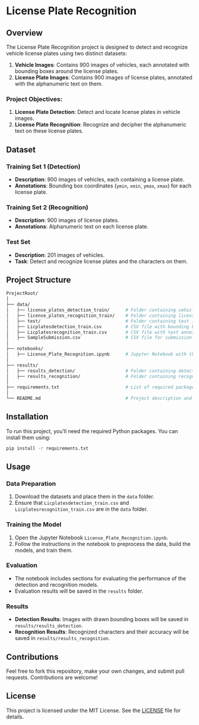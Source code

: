 # License Plate Recognition

## Overview

The License Plate Recognition project is designed to detect and recognize vehicle license plates using two distinct datasets:

1. **Vehicle Images**: Contains 900 images of vehicles, each annotated with bounding boxes around the license plates.
2. **License Plate Images**: Contains 900 images of license plates, annotated with the alphanumeric text on them.

### Project Objectives:

1. **License Plate Detection**: Detect and locate license plates in vehicle images.
2. **License Plate Recognition**: Recognize and decipher the alphanumeric text on these license plates.

## Dataset

### Training Set 1 (Detection)

- **Description**: 900 images of vehicles, each containing a license plate.
- **Annotations**: Bounding box coordinates (`ymin`, `xmin`, `ymax`, `xmax`) for each license plate.

### Training Set 2 (Recognition)

- **Description**: 900 images of license plates.
- **Annotations**: Alphanumeric text on each license plate.

### Test Set

- **Description**: 201 images of vehicles.
- **Task**: Detect and recognize license plates and the characters on them.

## Project Structure

```bash
ProjectRoot/
│
├── data/
│   ├── license_plates_detection_train/      # Folder containing vehicle images for detection
│   ├── license_plates_recognition_train/    # Folder containing license plate images for recognition
│   ├── test/                                # Folder containing test images
│   ├── Licplatesdetection_train.csv         # CSV file with bounding box annotations for detection
│   ├── Licplatesrecognition_train.csv       # CSV file with text annotations for recognition
│   ├── SampleSubmission.csv                 # CSV file for submission template
│
├── notebooks/
│   ├── License_Plate_Recognition.ipynb      # Jupyter Notebook with the complete code for the project
│
├── results/
│   ├── results_detection/                   # Folder containing detection results (images with bounding boxes)
│   ├── results_recognition/                 # Folder containing recognition results (recognized text)
│
├── requirements.txt                         # List of required packages and their versions
│
└── README.md                                # Project description and instructions (this file)
```

## Installation

To run this project, you’ll need the required Python packages. You can install them using:

```bash
pip install -r requirements.txt
```

## Usage

### Data Preparation

1. Download the datasets and place them in the `data` folder.
2. Ensure that `Licplatesdetection_train.csv` and `Licplatesrecognition_train.csv` are in the `data` folder.

### Training the Model

1. Open the Jupyter Notebook `License_Plate_Recognition.ipynb`.
2. Follow the instructions in the notebook to preprocess the data, build the models, and train them.

### Evaluation

- The notebook includes sections for evaluating the performance of the detection and recognition models.
- Evaluation results will be saved in the `results` folder.

### Results

- **Detection Results**: Images with drawn bounding boxes will be saved in `results/results_detection`.
- **Recognition Results**: Recognized characters and their accuracy will be saved in `results/results_recognition`.

## Contributions

Feel free to fork this repository, make your own changes, and submit pull requests. Contributions are welcome!

## License

This project is licensed under the MIT License. See the [LICENSE](LICENSE) file for details.
